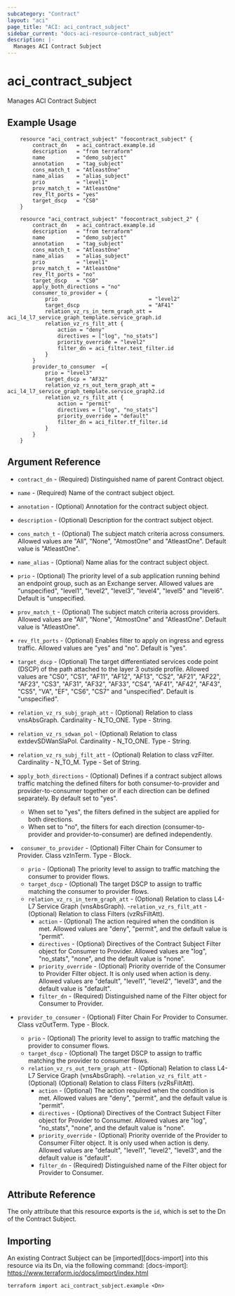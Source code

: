 ```yaml
---
subcategory: "Contract"
layout: "aci"
page_title: "ACI: aci_contract_subject"
sidebar_current: "docs-aci-resource-contract_subject"
description: |-
  Manages ACI Contract Subject
---
```


# aci_contract_subject

Manages ACI Contract Subject

## Example Usage

```hcl
	resource "aci_contract_subject" "foocontract_subject" {
		contract_dn   = aci_contract.example.id
		description   = "from terraform"
		name          = "demo_subject"
		annotation    = "tag_subject"
		cons_match_t  = "AtleastOne"
		name_alias    = "alias_subject"
		prio          = "level1"
		prov_match_t  = "AtleastOne"
		rev_flt_ports = "yes"
		target_dscp   = "CS0"
	}

	resource "aci_contract_subject" "foocontract_subject_2" {
		contract_dn   = aci_contract.example.id
		description   = "from terraform"
		name          = "demo_subject"
		annotation    = "tag_subject"
		cons_match_t  = "AtleastOne"
		name_alias    = "alias_subject"
		prio          = "level1"
		prov_match_t  = "AtleastOne"
		rev_flt_ports = "no"
		target_dscp   = "CS0"
		apply_both_directions = "no"
		consumer_to_provider = {
			prio                             = "level2"
			target_dscp                      = "AF41"
			relation_vz_rs_in_term_graph_att = aci_l4_l7_service_graph_template.service_graph.id
			relation_vz_rs_filt_att {
				action = "deny"
				directives = ["log", "no_stats"]
				priority_override = "level2"
				filter_dn = aci_filter.test_filter.id
			}
		}
		provider_to_consumer  ={
			prio = "level3"
			target_dscp = "AF32"
    		relation_vz_rs_out_term_graph_att = aci_l4_l7_service_graph_template.service_graph2.id
			relation_vz_rs_filt_att {
				action = "permit"
				directives = ["log", "no_stats"]
				priority_override = "default"
				filter_dn = aci_filter.tf_filter.id
			}
		}
	}
```

## Argument Reference

- `contract_dn` - (Required) Distinguished name of parent Contract object.
- `name` - (Required) Name of the contract subject object.
- `annotation` - (Optional) Annotation for the contract subject object.
- `description` - (Optional) Description for the contract subject object.
- `cons_match_t` - (Optional) The subject match criteria across consumers. Allowed values are "All", "None", "AtmostOne" and "AtleastOne". Default value is "AtleastOne".
- `name_alias` - (Optional) Name alias for the contract subject object.
- `prio` - (Optional) The priority level of a sub application running behind an endpoint group, such as an Exchange server. Allowed values are "unspecified", "level1", "level2", "level3", "level4", "level5" and "level6". Default is "unspecified.
- `prov_match_t` - (Optional) The subject match criteria across providers. Allowed values are "All", "None", "AtmostOne" and "AtleastOne". Default value is "AtleastOne".
- `rev_flt_ports` - (Optional) Enables filter to apply on ingress and egress traffic. Allowed values are "yes" and "no". Default is "yes".
- `target_dscp` - (Optional) The target differentiated services code point (DSCP) of the path attached to the layer 3 outside profile. Allowed values are "CS0", "CS1", "AF11", "AF12", "AF13", "CS2", "AF21", "AF22", "AF23", "CS3", "AF31", "AF32", "AF33", "CS4", "AF41", "AF42", "AF43", "CS5", "VA", "EF", "CS6", "CS7" and "unspecified". Default is "unspecified".

- `relation_vz_rs_subj_graph_att` - (Optional) Relation to class vnsAbsGraph. Cardinality - N_TO_ONE. Type - String.
- `relation_vz_rs_sdwan_pol` - (Optional) Relation to class extdevSDWanSlaPol. Cardinality - N_TO_ONE. Type - String.
- `relation_vz_rs_subj_filt_att` - (Optional) Relation to class vzFilter. Cardinality - N_TO_M. Type - Set of String.

- `apply_both_directions` - (Optional) Defines if a contract subject allows traffic matching the defined filters for both consumer-to-provider and provider-to-consumer together or if each direction can be defined separately. By default set to "yes".
  - When set to "yes", the filters defined in the subject are applied for both directions.
  - When set to "no", the filters for each direction (consumer-to-provider and provider-to-consumer) are defined independently.
- ` consumer_to_provider` - (Optional) Filter Chain for Consumer to Provider. Class vzInTerm. Type - Block.
    - `prio` - (Optional) The priority level to assign to traffic matching the consumer to provider flows.
    - `target_dscp` - (Optional) The target DSCP to assign to traffic matching the consumer to provider flows.
	- `relation_vz_rs_in_term_graph_att` - (Optional) Relation to class L4-L7 Service Graph (vnsAbsGraph).
	-`relation_vz_rs_filt_att` - (Optional) Relation to class Filters (vzRsFiltAtt).
      - `action` - (Optional) The action required when the condition is met. Allowed values are "deny", "permit", and the default value is "permit".
      - `directives` - (Optional) Directives of the Contract Subject Filter object for Consumer to Provider. Allowed values are "log", "no_stats", "none", and the default value is "none".
      - `priority_override` - (Optional) Priority override of the Consumer to Provider Filter object. It is only used when action is deny. Allowed values are "default", "level1", "level2", "level3", and the default value is "default".
      - `filter_dn` - (Required) Distinguished name of the Filter object for Consumer to Provider.
- `provider_to_consumer` - (Optional) Filter Chain For Provider to Consumer. Class vzOutTerm. Type - Block.
    - `prio` - (Optional) The priority level to assign to traffic matching the provider to consumer flows.
    - `target_dscp` - (Optional) The target DSCP to assign to traffic matching the provider to consumer flows.
	- `relation_vz_rs_out_term_graph_att` - (Optional) Relation to class L4-L7 Service Graph (vnsAbsGraph).
	-`relation_vz_rs_filt_att` - (Optional) (Optional) Relation to class Filters (vzRsFiltAtt).
      - `action` - (Optional) The action required when the condition is met. Allowed values are "deny", "permit", and the default value is "permit".
      - `directives` - (Optional) Directives of the Contract Subject Filter object for Provider to Consumer. Allowed values are "log", "no_stats", "none", and the default value is "none".
      - `priority_override` - (Optional) Priority override of the Provider to Consumer Filter object. It is only used when action is deny. Allowed values are "default", "level1", "level2", "level3", and the default value is "default".
      - `filter_dn` - (Required) Distinguished name of the Filter object for Provider to Consumer.


## Attribute Reference

The only attribute that this resource exports is the `id`, which is set to the
Dn of the Contract Subject.

## Importing

An existing Contract Subject can be [imported][docs-import] into this resource via its Dn, via the following command:
[docs-import]: https://www.terraform.io/docs/import/index.html

```
terraform import aci_contract_subject.example <Dn>
```
